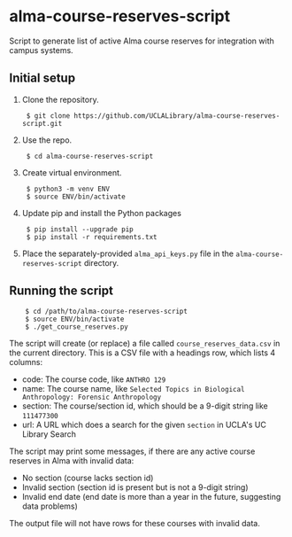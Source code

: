 # alma-course-reserves-script
Script to generate list of active Alma course reserves for integration with campus systems.

## Initial setup

1. Clone the repository.

		$ git clone https://github.com/UCLALibrary/alma-course-reserves-script.git

2. Use the repo.

		$ cd alma-course-reserves-script

3. Create virtual environment.

		$ python3 -m venv ENV
		$ source ENV/bin/activate

4. Update pip and install the Python packages

		$ pip install --upgrade pip
		$ pip install -r requirements.txt

5. Place the separately-provided `alma_api_keys.py` file in the `alma-course-reserves-script` directory.

## Running the script
		
		$ cd /path/to/alma-course-reserves-script
		$ source ENV/bin/activate
		$ ./get_course_reserves.py

The script will create (or replace) a file called `course_reserves_data.csv` in the current directory.
This is a CSV file with a headings row, which lists 4 columns:

* code: The course code, like `ANTHRO 129`
* name: The course name, like `Selected Topics in Biological Anthropology: Forensic Anthropology`
* section: The course/section id, which should be a 9-digit string like `111477300`
* url: A URL which does a search for the given `section` in UCLA's UC Library Search

The script may print some messages, if there are any active course reserves in Alma with invalid data:

* No section (course lacks section id)
* Invalid section (section id is present but is not a 9-digit string)
* Invalid end date (end date is more than a year in the future, suggesting data problems)

The output file will not have rows for these courses with invalid data.

